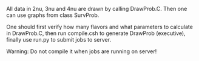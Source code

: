All data in 2nu, 3nu and 4nu are drawn by calling DrawProb.C.
Then one can use graphs from class SurvProb.


One should first verify how many flavors and what parameters to calculate in DrawProb.C, then run compile.csh to generate DrawProb (executive), finally use run.py to submit jobs to server.

Warning: Do not compile it when jobs are running on server! 

